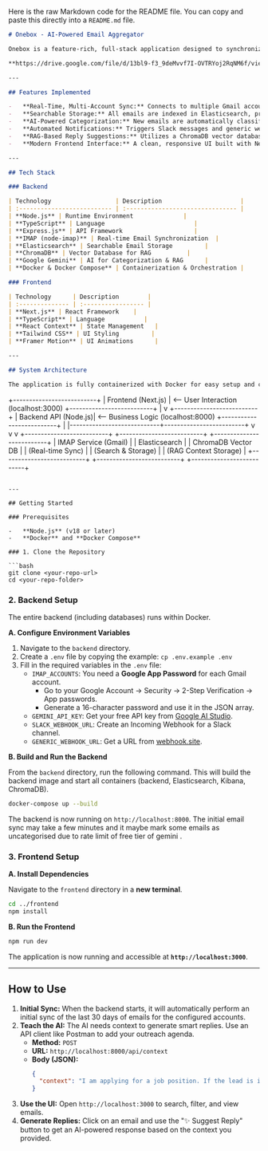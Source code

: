 Here is the raw Markdown code for the README file. You can copy and paste this directly into a `README.md` file.

```markdown
# Onebox - AI-Powered Email Aggregator

Onebox is a feature-rich, full-stack application designed to synchronize multiple IMAP email accounts into a single, searchable interface. It leverages real-time connections, AI for email categorization, and a Retrieval-Augmented Generation (RAG) model to provide intelligent reply suggestions.

**https://drive.google.com/file/d/13bl9-f3_9deMvvf7I-OVTRYoj2RqNM6f/view?usp=drive_link**

---

## Features Implemented

-   **Real-Time, Multi-Account Sync:** Connects to multiple Gmail accounts using persistent IMAP IDLE connections for instant updates without polling.
-   **Searchable Storage:** All emails are indexed in Elasticsearch, providing fast, full-text search and filtering capabilities.
-   **AI-Powered Categorization:** New emails are automatically classified by a Gemini AI model into categories like `Interested`, `Not Interested`, `Meeting Booked`, etc.
-   **Automated Notifications:** Triggers Slack messages and generic webhooks for every email classified as `Interested`.
-   **RAG-Based Reply Suggestions:** Utilizes a ChromaDB vector database to store an outreach agenda. The system retrieves the most relevant context to generate smart, contextual replies to incoming emails.
-   **Modern Frontend Interface:** A clean, responsive UI built with Next.js and Tailwind CSS to view, search, and filter emails, and interact with the AI features.

---

## Tech Stack

### Backend

| Technology                  | Description                      |
| :-------------------------- | :------------------------------- |
| **Node.js** | Runtime Environment              |
| **TypeScript** | Language                         |
| **Express.js** | API Framework                    |
| **IMAP (node-imap)** | Real-time Email Synchronization  |
| **Elasticsearch** | Searchable Email Storage         |
| **ChromaDB** | Vector Database for RAG          |
| **Google Gemini** | AI for Categorization & RAG      |
| **Docker & Docker Compose** | Containerization & Orchestration |

### Frontend

| Technology      | Description        |
| :-------------- | :----------------- |
| **Next.js** | React Framework    |
| **TypeScript** | Language           |
| **React Context** | State Management   |
| **Tailwind CSS** | UI Styling         |
| **Framer Motion** | UI Animations      |

---

## System Architecture

The application is fully containerized with Docker for easy setup and consistent behavior across environments.

```

\+--------------------------+
|      Frontend (Next.js)  |  \<-- User Interaction (localhost:3000)
\+--------------------------+
|
v
\+--------------------------+
|      Backend API (Node.js)|  \<-- Business Logic (localhost:8000)
\+--------------------------+
|
|----------------------------+-------------------------+
v                            v                         v
\+--------------------------+ +--------------------------+ +--------------------------+
| IMAP Service (Gmail)     | | Elasticsearch            | | ChromaDB Vector DB       |
| (Real-time Sync)         | | (Search & Storage)       | | (RAG Context Storage)    |
\+--------------------------+ +--------------------------+ +--------------------------+

````

---

## Getting Started

### Prerequisites

-   **Node.js** (v18 or later)
-   **Docker** and **Docker Compose**

### 1. Clone the Repository

```bash
git clone <your-repo-url>
cd <your-repo-folder>
````

### 2\. Backend Setup

The entire backend (including databases) runs within Docker.

**A. Configure Environment Variables**

1.  Navigate to the `backend` directory.
2.  Create a `.env` file by copying the example: `cp .env.example .env`
3.  Fill in the required variables in the `.env` file:
      - `IMAP_ACCOUNTS`: You need a **Google App Password** for each Gmail account.
          - Go to your Google Account -\> Security -\> 2-Step Verification -\> App passwords.
          - Generate a 16-character password and use it in the JSON array.
      - `GEMINI_API_KEY`: Get your free API key from [Google AI Studio](https://aistudio.google.com/).
      - `SLACK_WEBHOOK_URL`: Create an Incoming Webhook for a Slack channel.
      - `GENERIC_WEBHOOK_URL`: Get a URL from [webhook.site](https://webhook.site/).

**B. Build and Run the Backend**

From the `backend` directory, run the following command. This will build the backend image and start all containers (backend, Elasticsearch, Kibana, ChromaDB).

```bash
docker-compose up --build
```

The backend is now running on `http://localhost:8000`. The initial email sync may take a few minutes and it maybe mark some emails as uncategorised due to rate limit of free tier of gemini .

### 3\. Frontend Setup

**A. Install Dependencies**

Navigate to the `frontend` directory in a **new terminal**.

```bash
cd ../frontend
npm install
```

**B. Run the Frontend**

```bash
npm run dev
```

The application is now running and accessible at **`http://localhost:3000`**.

-----

## How to Use

1.  **Initial Sync:** When the backend starts, it will automatically perform an initial sync of the last 30 days of emails for the configured accounts.
2.  **Teach the AI:** The AI needs context to generate smart replies. Use an API client like Postman to add your outreach agenda.
      - **Method:** `POST`
      - **URL:** `http://localhost:8000/api/context`
      - **Body (JSON):**
        ```json
        {
          "context": "I am applying for a job position. If the lead is interested, share the meeting booking link: [https://cal.com/example](https://cal.com/example)"
        }
        ```
3.  **Use the UI:** Open `http://localhost:3000` to search, filter, and view emails.
4.  **Generate Replies:** Click on an email and use the "✨ Suggest Reply" button to get an AI-powered response based on the context you provided.

```
```
